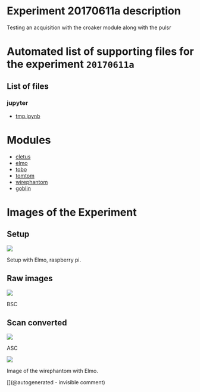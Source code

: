 # Experiment 20170611a description

Testing an acquisition with the croaker module along with the pulsr


# Automated list of supporting files for the __experiment `20170611a`__

## List of files

### jupyter

* [tmp.ipynb](/tmp.ipynb)





# Modules

* [cletus](/retired/cletus/)
* [elmo](/elmo/)
* [tobo](/retired/tobo/)
* [tomtom](/retired/tomtom/)
* [wirephantom](/wirephantom/)
* [goblin](/goblin/)




# Images of the Experiment

## Setup

![](/elmo/data/arduino/setup.png)

Setup with Elmo, raspberry pi.

## Raw images

![](/elmo/data/arduino/rawimage.png)

BSC

## Scan converted

![](/elmo/data/arduino/rawimageSC.png)

ASC

![](/elmo/data/arduino/AD9200.png)

Image of the wirephantom with Elmo.










[](@autogenerated - invisible comment)